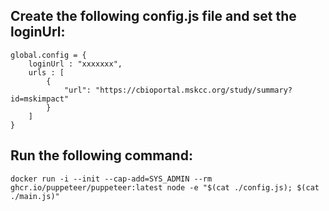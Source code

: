 ## Create the following config.js file and set the loginUrl:

```
global.config = {
    loginUrl : "xxxxxxx",
    urls : [
        {
            "url": "https://cbioportal.mskcc.org/study/summary?id=mskimpact"
        }
    ]
}
```

## Run the following command:

```
docker run -i --init --cap-add=SYS_ADMIN --rm ghcr.io/puppeteer/puppeteer:latest node -e "$(cat ./config.js); $(cat ./main.js)"
```